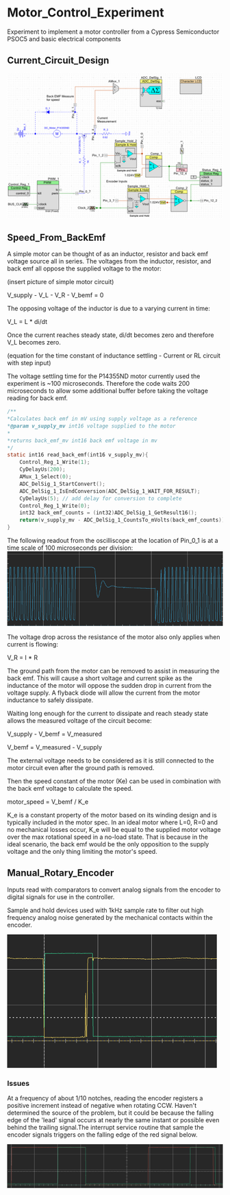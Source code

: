 # Motor_Control_Experiment
Experiment to implement a motor controller from a Cypress Semiconductor PSOC5 and basic electrical components

## Current_Circuit_Design
![current circuit](./images/CircuitDesign_20211214.png)

## Speed_From_BackEmf
A simple motor can be thought of as an inductor, resistor and back emf voltage source all in series. The voltages from the inductor, resistor, and back emf all oppose the supplied voltage to the motor:

(insert picture of simple motor circuit)

V_supply - V_L - V_R - V_bemf = 0

The opposing voltage of the inductor is due to a varying current in time:

V_L = L * di/dt 

Once the current reaches steady state, di/dt becomes zero and therefore V_L becomes zero.

(equation for the time constant of inductance settling - Current or RL circuit with step input)

The voltage settling time for the P14355ND motor currently used the experiment is ~100 microseconds. Therefore the code waits 200 microseconds to allow some additional buffer before taking the voltage reading for back emf. 

```C
/**
*Calculates back emf in mV using supply voltage as a reference
*@param v_supply_mv int16 voltage supplied to the motor
*
*returns back_emf_mv int16 back emf voltage in mv
*/
static int16 read_back_emf(int16 v_supply_mv){
    Control_Reg_1_Write(1);
    CyDelayUs(200);
    AMux_1_Select(0);
    ADC_DelSig_1_StartConvert();
    ADC_DelSig_1_IsEndConversion(ADC_DelSig_1_WAIT_FOR_RESULT);
    CyDelayUs(5); // add delay for conversion to complete
    Control_Reg_1_Write(0);
    int32 back_emf_counts = (int32)ADC_DelSig_1_GetResult16();
    return(v_supply_mv - ADC_DelSig_1_CountsTo_mVolts(back_emf_counts));
}
```

The following readout from the oscilliscope at the location of Pin_0_1 is at a time scale of 100 microseconds per division:
![LR Settling](./images/LR_voltage_settling_motor_circuit_20211217.png)

The voltage drop across the resistance of the motor also only applies when current is flowing:

V_R = I * R

The ground path from the motor can be removed to assist in measuring the back emf. This will cause a short voltage and current spike as the inductance of the motor will oppose the sudden drop in current from the voltage supply. A flyback diode will allow the current from the motor inductance to safely dissipate.

Waiting long enough for the current to dissipate and reach steady state allows the measured voltage of the circuit become:

V_supply - V_bemf = V_measured

V_bemf = V_measured - V_supply

The external voltage needs to be considered as it is still connected to the motor circuit even after the ground path is removed.

Then the speed constant of the motor (Ke) can be used in combination with the back emf voltage to calculate the speed. 

motor_speed = V_bemf / K_e

K_e is a constant property of the motor based on its winding design and is typically included in the motor spec. In an ideal motor where L=0, R=0 and no mechanical losses occur, K_e will be equal to the supplied motor voltage over the max rotational speed in a no-load state. That is because in the ideal scenario, the back emf would be the only opposition to the supply voltage and the only thing limiting the motor's speed.


## Manual_Rotary_Encoder
Inputs read with comparators to convert analog signals from the encoder to digital signals for use in the controller.

Sample and hold devices used with 1kHz sample rate to filter out high frequency analog noise generated by the mechanical contacts within the encoder.

![manual encoder signals noisy](./images/manualencoder_signals_noisy_20211214.png)

### Issues
At a frequency of about 1/10 notches, reading the encoder registers a positive increment instead of negative when rotating CCW. Haven't determined the source of the problem, but it could be because the falling edge of the 'lead' signal occurs at nearly the same instant or possible even behind the trailing signal.The interrupt service routine that sample the encoder signals triggers on the falling edge of the red signal below.

![manual encoder signals](./images/manualencoder_signals_20211206.png)